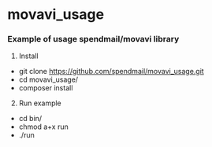 # movavi_usage

### Example of usage spendmail/movavi library

1. Install
 + git clone https://github.com/spendmail/movavi_usage.git
 + cd movavi_usage/
 + composer install

2. Run example
 + cd bin/
 + chmod a+x run
 + ./run
